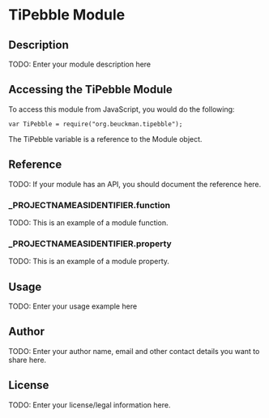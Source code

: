 # TiPebble Module

## Description

TODO: Enter your module description here

## Accessing the TiPebble Module

To access this module from JavaScript, you would do the following:

	var TiPebble = require("org.beuckman.tipebble");

The TiPebble variable is a reference to the Module object.	

## Reference

TODO: If your module has an API, you should document
the reference here.

### ___PROJECTNAMEASIDENTIFIER__.function

TODO: This is an example of a module function.

### ___PROJECTNAMEASIDENTIFIER__.property

TODO: This is an example of a module property.

## Usage

TODO: Enter your usage example here

## Author

TODO: Enter your author name, email and other contact
details you want to share here. 

## License

TODO: Enter your license/legal information here.
